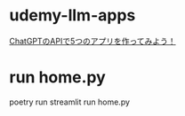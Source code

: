 # udemy-llm-apps
[ChatGPTのAPIで5つのアプリを作ってみよう！](https://www.udemy.com/course/llm-apps/?couponCode=SKILLS4SALEJP)

# run home.py
poetry run streamlit run home.py
